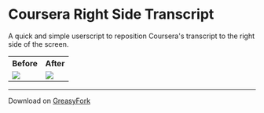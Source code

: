 # Coursera Right Side Transcript
A quick and simple userscript to reposition Coursera's transcript to the right side of the screen.

<table>
  <tr>
    <th>Before</th>
    <th>After</th>
  </tr>
  <tr></tr>
    <td><image src="https://github.com/user-attachments/assets/8e0b2569-ff76-4473-a63f-40cd7b81d1a7" /></td>
    <td><image src="https://github.com/user-attachments/assets/770bdfc8-a7cc-42e8-971b-8639571f814e" /></td>
  </tr>
</tr>
</table>

---

Download on [GreasyFork](https://greasyfork.org/en/scripts/506351-coursera-right-side-transcript)
